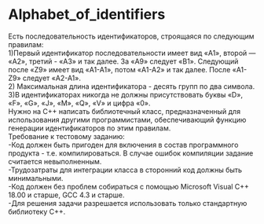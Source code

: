 # Alphabet_of_identifiers

Есть последовательность идентификаторов, строящаяся по следующим правилам:  
  1)Первый идентификатор последовательности имеет вид «A1», второй — «A2», третий - «A3» и так далее. За «A9» следует «B1». Следующий после «Z9» имеет вид «A1-A1», потом «A1-A2» и так далее. После «A1-Z9» следует «A2-A1».  
  2) Максимальная длина идентификатора - десять групп по два символа.  
  3)В идентификаторах никогда не должны присутствовать буквы «D», «F», «G», «J», «M», «Q», «V» и цифра «0».  
Нужно на C++ написать библиотечный класс, предназначенный для использования другими программистами, обеспечивающий функцию генерации идентификаторов по этим правилам.  
Требование к тестовому заданию:  
  -Код должен быть пригоден для включения в состав программного продукта - т.е. компилироваться. В случае ошибок компиляции задание считается невыполненным.  
  -Трудозатраты для интеграции класса в сторонний код должны быть минимальными.  
  -Код должен без проблем собираться с помощью Microsoft Visual C++ 18.00 и старше, GCC 4.3 и старше.  
  -Для решения задачи разрешается использовать только стандартную библиотеку С++.  
